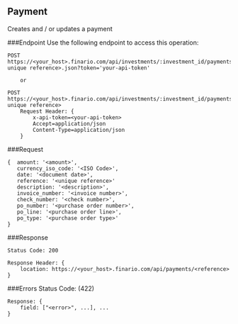 Payment
----------
Creates and / or updates a payment

###Endpoint
Use the following endpoint to access this operation:

	POST
	https://<your_host>.finario.com/api/investments/:investment_id/payments/<your unique reference>.json?token='your-api-token'

        or

	POST
	https://<your_host>.finario.com/api/investments/:investment_id/payments/<your unique reference>
        Request Header: {
            x-api-token=<your-api-token>
            Accept=application/json
            Content-Type=application/json
        }

###Request

    {  amount: '<amount>',
       currency_iso_code: '<ISO Code>',
       date: '<document date>',
       reference: '<unique reference>'       
       description: '<description>',
       invoice_number: '<invoice number>',
       check_number: '<check number>',
       po_number: '<purchase order number>',
       po_line: '<purchase order line>',
       po_type: '<purchase order type>'
    }

###Response

    Status Code: 200

    Response Header: {
        location: https://<your_host>.finario.com/api/payments/<reference>
    }

###Errors
   Status Code: (422)

    Response: {
    	field: ["<error>", ...], ...
    }